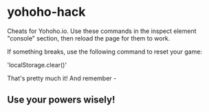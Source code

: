 # yohoho-hack
Cheats for Yohoho.io.
Use these commands in the inspect element "console" section, then reload the page for them to work.

If something breaks, use the following command to reset your game:

'localStorage.clear()'

That's pretty much it! And remember - 

## Use your powers wisely!
